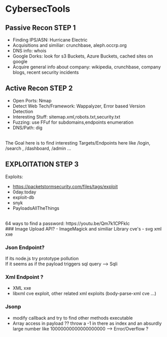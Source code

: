 # CybersecTools
## Passive Recon STEP 1
- Finding IPS/ASN: Hurricane Electric
- Acquisitions and similiar: crunchbase, aleph.occrp.org
- DNS info: whois
- Google Dorks: look for s3 Buckets, Azure Buckets, cached sites on google
- Acquire general info about company: wikipedia, crunchbase, company blogs, recent security incidents

## Active Recon STEP 2
- Open Ports: Nmap
- Detect Web Tech/Framework: Wappalyzer, Error based Version Detection
- Interesting Stuff: sitemap.xml,robots.txt,security.txt
- Fuzzing: use FFuf for subdomains,endpoints enumeration
- DNS/Path: dig
</br>
The Goal here is to find interesting Targets/Endpoints here like /login, /search , /dashboard, /admin ...

## EXPLOITATION STEP 3
Exploits: 
- https://packetstormsecurity.com/files/tags/exploit
- 0day.today
- exploit-db
- snyk
- PayloadsAllTheThings
</br>
64 ways to find a password:
https://youtu.be/Qm7k1CPFkIc
</br>
### Image Upload API?
- ImageMagick and similiar Library cve's
- svg xml xxe

### Json Endpoint?
If its node.js try prototype pollution
</br>
If it seems as if the payload triggers sql query --> Sqli

### Xml Endpoint ?
- XML xxe
- libxml cve exploit, other related xml exploits (body-parse-xml cve ...)

### Jsonp
- modify callback and try to find other methods executable
- Array access in payload ?? throw a -1 in there as index and an absurdly large number like 10000000000000000000 --> Error/Overflow ?

